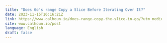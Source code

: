```yaml
---
title: "Does Go's range Copy a Slice Before Iterating Over It?"
date: 2023-11-15T16:16:21Z
link: https://www.calhoun.io/does-range-copy-the-slice-in-go/?utm_medium=RSS&utm_source=news.12bit.vn
site: www.calhoun.io/post
language: English
draft: false
---
```

